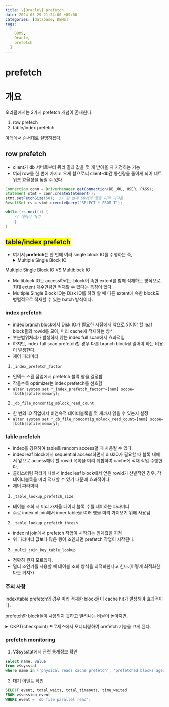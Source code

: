 ```yaml
---
title: \[Oracle\] prefetch
date: 2024-05-29 21:24:00 +09:00
categories: [database, DBMS]
tags:
  [
    DBMS,
    Oracle,
    prefetch
  ]
---
```


# prefetch

# 개요

오라클에서는 2가지 prefetch 개념이 존재한다.
1. row prefech
2. table/index prefetch

아래에서 순서대로 설명하겠다.


## row prefetch
- client가 db 서버로부터 쿼리 결과 값을 몇 개 받아올 지 지정하는 기능
- 여러 row를 한 번에 가지고 오게 함으로써 client-db간 통신량을 줄이게 되어
  네트워크 효율성을 높일 수 있다.

```java
Connection conn = DriverManager.getConnection(DB_URL, USER, PASS);
Statement stmt = conn.createStatement();
stmt.setFetchSize(50);  // 한 번에 50개의 행을 미리 가져옴
ResultSet rs = stmt.executeQuery("SELECT * FROM T");

while (rs.next()) {
    // 데이터 처리
    }
}
```

## <span style="background-color: yellow">table/index prefetch</span>
- 여기서 **prefetch**는 한 번에 여러 single block IO를 수행하는 즉,
  <details><summary>Multiple Single Block IO</summary>
Multiple Single Block IO VS Multiblock IO
- Multiblock IO는 access하려는 block이 속한 extent를 함께 적재하는 방식으로,
  최대 extent 개수만큼만 적재할 수 있다는 특징이 있다.
- Multiple Single Block IO는 Disk IO를 하려 할 때 다른 extent에 속한 block도
  병렬적으로 적재할 수 있는 batch 방식이다.
</details>


### index prefetch
- index branch block에서 Disk IO가 필요한 시점에서 앞으로 읽어야 할 leaf block들의 rowid를 모아,
  미리 cache에 적재하는 방식
- 부분범위처리가 발생하지 않는 index full scan에서 효과적임
 - 하지만, index full scan prefetch할 경우 다른 branch block을 읽어야 하는 비용이 발생한다.
- 제어 파라미터
 1. `_index_prefetch_factor`
   - 인덱스 스캔 잡업에서 prefetch 블럭 양을 결정함
   - 작을수록 optimizer는 index prefetch를 선호함
   - `alter system set "_index_prefetch_factor"=[num] scope=[both|spfile|memory];`
 2. `_db_file_noncontig_mblock_read_count`
   - 한 번의 IO 직업에서 비연속적 데이터블록을 몇 개까지 읽을 수 있는지 설정
   - `alter system set "_db_file_noncontig_mblock_read_count=[num] scope=[both|spfile|memory];`

### table prefetch
- index를 경유하여 table로 random access할 때 사용될 수 있다.
- index leaf block에서 sequential access하면서 diskIO가 필요할 때
  블록 내에서 앞으로 access해야 할 rowid 목록을 미리 취합하여 cache에 적재 작업 수행한다.
- 클러스터링 팩터가 나빠서 index leaf block에서 얻은 rowid가 산발적인 경우,
  각 데이터블록을 미리 적재할 수 있기 때문에 효과적이다.
- 제어 파라미터
 1. `_table_lookup_prefetch_size`
   - 테이블 조회 시 미리 가져올 데이터 블록 수를 제어하는 파라미터
   - 주로 index nl join에서 inner table을 여러 행을 미리 가져오기 위해 사용됨
 2. `_table_lookup_prefetch_thresh`
   - index nl join에서 prefetch 작업이 시작되는 임계값을 지정
   - 위 파라미터 값보다 많은 행이 조인되면 prefetch 작업이 시작된다.
 3. `_multi_join_key_table_lookup`
   - 정확히 뭔지 모르겠다.
   - 멀티 조인키를 사용할 때 데이블 조회 방식을 최적화한다고 한다.(어떻게 최적화한다는 거지?)

### 주의 사항

index/table prefetch의 경우 미리 적재한 block들이 cache hit가 발생해야 효과적이다.

prefetch한 block들이 사용되지 못하고 밀려나는 비율이 높아지면, 

<details><summary>CKPT(checkpoint) 프로세스에서 모니터링하여 prefetch 기능을 끄게 된다.</summary>
CKPT process
- 데이터베이스의 디스크 상태를 관리하고 데이터베이스의 변경 내용을 디스크에 반영하는 역할을 수행.
1. 시스템 수준의 모니터링
 - AWR(Automatic Workload Repository, 주기적으로 생성되는 시스템 성능과 활동 보고서)를 작성
 - V$뷰 관련 정보 제공
2. 세션 또는 쿼리 수준의 모니터링
 - plan, sql trace에서 세션 및 쿼리 실행과정을 추적, 분석할 수 있도록 해줌
</details>


### prefetch monitoring

1. V$sysstat에서 관련 통계정보 확인

```sql
select name, value 
from v$sysstat
where name in ('physical reads cache prefetch', 'prefetched blocks aged out before use');

```

2. 대기 이벤트 확인

```sql
SELECT event, total_waits, total_timeouts, time_waited
FROM v$session_event
WHERE event = 'db file parallel read';

```

